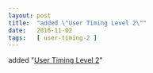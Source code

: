 ```yaml
---
layout: post
title:  "added \"User Timing Level 2\""
date:   2016-11-02
tags:   [ user-timing-2 ]
---
```


added "[User Timing Level 2](/spec/user-timing-2)"

